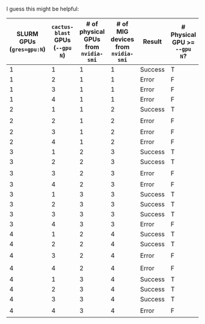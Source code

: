 I guess this might be helpful:

| SLURM GPUs (`gres=gpu:N`) | `cactus-blast` GPUs (`--gpu N`) | # of physical GPUs from `nvidia-smi` | # of MIG devices from `nvidia-smi` | Result | # Physical GPU >= `--gpu N`? | # MIG devices >= `--gpu N`? |
| ------------------------- | ------------------------------- | ------------------------------------ | ---------------------------------- | ------ | ---------------------------- | --------------------------- |
| 1 | 1 | 1 | 1 | Success   | T | T |
| 1 | 2 | 1 | 1 | Error     | F | F |
| 1 | 3 | 1 | 1 | Error     | F | F |
| 1 | 4 | 1 | 1 | Error     | F | F |
| 2 | 1 | 1 | 2 | Success   | T | T |
| 2 | 2 | 1 | 2 | Error     | F | T ⭐ |
| 2 | 3 | 1 | 2 | Error     | F | F | 
| 2 | 4 | 1 | 2 | Error     | F | F |
| 3 | 1 | 2 | 3 | Success   | T | T |
| 3 | 2 | 2 | 3 | Success   | T | T |
| 3 | 3 | 2 | 3 | Error     | F | T ⭐ |
| 3 | 4 | 2 | 3 | Error     | F | F |
| 3 | 1 | 3 | 3 | Success   | T | T |
| 3 | 2 | 3 | 3 | Success   | T | T |
| 3 | 3 | 3 | 3 | Success   | T | T |
| 3 | 4 | 3 | 3 | Error     | F | F |
| 4 | 1 | 2 | 4 | Success   | T | T |
| 4 | 2 | 2 | 4 | Success   | T | T |
| 4 | 3 | 2 | 4 | Error     | F | T ⭐ |
| 4 | 4 | 2 | 4 | Error     | F | T ⭐ |
| 4 | 1 | 3 | 4 | Success   | T | T |
| 4 | 2 | 3 | 4 | Success   | T | T |
| 4 | 3 | 3 | 4 | Success   | T | T |
| 4 | 4 | 3 | 4 | Error     | F | T ⭐ |
